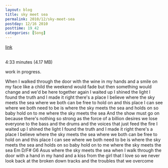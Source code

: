 ```yaml
---
layout: blog
title: sky meet sea
permalink: 2010/12/sky-meet-sea
postday: 12/16 2010
posttime: 19_42
categories: [Song]
---
```


<a href="http://kristeraxel.com/media/vault/skymeetsea.mp3">link</a>

<br />4:33 minutes (4.17 MB)<p>work in progress.</p>
<p>When I walked through the door
with the wine in my hands
and a smile on my face
like a child
the weekend would fade
but then something would change
and we'd be here
together again
I waited up
I shined the light
I found the truth
and I made it right
there's a place
I believe
where the sky meets the sea
where we both can be free
to hold on
and this place
I can see
where we both need to be
is where the sky meets the sea
and holds on
so baby hold on to me
where the sky meets the sea
And the show must go on
because there's nothing so strong
as the force of
a billion desires
we lose everyone
to the bass and the drums
and the voices
that just feed the fire
I waited up
I shined the light
I found the truth
and I made it right
there's a place
I believe
where the sky meets the sea
where we both can be free
to hold on
and this place
I can see
where we both need to be
is where the sky meets the sea
and holds on
so baby hold on to me
where the sky meets the sea
Em D/F# G6 Asus
where the sky meets the sea
when I walk through the door
with a hand in my hand
and a kiss from the girl
that I love
so we never look back
at the broken down tracks
and the troubles that we overcome</p>
